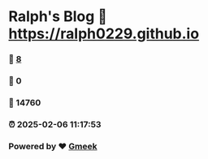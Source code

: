 # Ralph's Blog :link: https://ralph0229.github.io 
### :page_facing_up: [8](https://ralph0229.github.io/tag.html) 
### :speech_balloon: 0 
### :hibiscus: 14760 
### :alarm_clock: 2025-02-06 11:17:53 
### Powered by :heart: [Gmeek](https://github.com/Meekdai/Gmeek)
